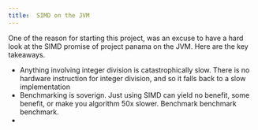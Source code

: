 ```yaml
---
title:  SIMD on the JVM
---
```


One of the reason for starting this project, was an excuse to have a hard look at the SIMD promise of project panama on the JVM. Here are the key takeaways.

- Anything involving integer division is catastrophically slow. There is no hardware instruction for integer division, and so it falls back to a slow implementation
- Benchmarking is soverign. Just using SIMD can yield no benefit, some benefit, or make you algorithm 50x slower. Benchmark benchmark benchmark.
-